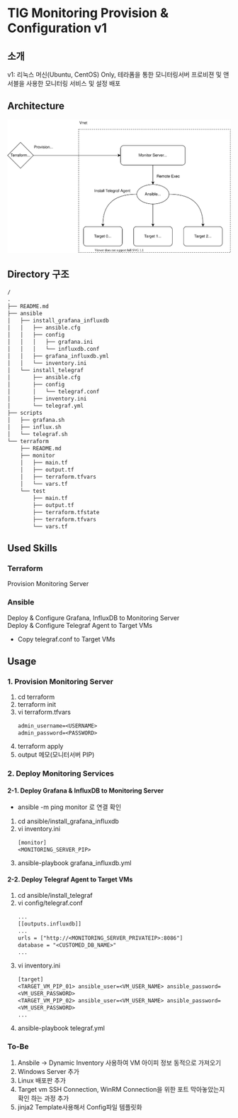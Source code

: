 # TIG Monitoring Provision & Configuration v1
## 소개
<p>v1: 리눅스 머신(Ubuntu, CentOS) Only, 테라폼을 통한 모니터링서버 프로비젼 및 앤서블을 사용한 모니터링 서비스 및 설정 배포</p>

## Architecture
![archi](./images/tig.svg)

## Directory 구조
```
/
.
├── README.md
├── ansible
│   ├── install_grafana_influxdb
│   │   ├── ansible.cfg
│   │   ├── config
│   │   │   ├── grafana.ini
│   │   │   └── influxdb.conf
│   │   ├── grafana_influxdb.yml
│   │   └── inventory.ini
│   └── install_telegraf
│       ├── ansible.cfg
│       ├── config
│       │   └── telegraf.conf
│       ├── inventory.ini
│       └── telegraf.yml
├── scripts
│   ├── grafana.sh
│   ├── influx.sh
│   └── telegraf.sh
└── terraform
    ├── README.md
    ├── monitor
    │   ├── main.tf
    │   ├── output.tf
    │   ├── terraform.tfvars
    │   └── vars.tf
    └── test
        ├── main.tf
        ├── output.tf
        ├── terraform.tfstate
        ├── terraform.tfvars
        └── vars.tf
```
## Used Skills
### Terraform
Provision Monitoring Server
### Ansible
Deploy & Configure Grafana, InfluxDB to Monitoring Server<br>
Deploy & Configure Telegraf Agent to Target VMs
- Copy telegraf.conf to Target VMs

## Usage
### 1. Provision Monitoring Server
1. cd terraform
2. terraform init
3. vi terraform.tfvars
    ```
    admin_username=<USERNAME>
    admin_password=<PASSWORD>
    ```
4. terraform apply
5. output 메모(모니터서버 PIP)
### 2. Deploy Monitoring Services
#### 2-1. Deploy Grafana & InfluxDB to Monitoring Server
- ansible -m ping monitor 로 연결 확인
1. cd ansible/install_grafana_influxdb
2. vi inventory.ini
    ```
    [monitor]
    <MONITORING_SERVER_PIP>
    ```
3. ansible-playbook grafana_influxdb.yml
#### 2-2. Deploy Telegraf Agent to Target VMs 
1. cd ansible/install_telegraf
2. vi config/telegraf.conf
    ```
    ...
    [[outputs.influxdb]]
    ...
    urls = ["http://<MONITORING_SERVER_PRIVATEIP>:8086"]
    database = "<CUSTOMED_DB_NAME>"
    ...
    ```
6. vi inventory.ini
    ```
    [target]
    <TARGET_VM_PIP_01> ansible_user=<VM_USER_NAME> ansible_password=<VM_USER_PASSWORD>
    <TARGET_VM_PIP_02> ansible_user=<VM_USER_NAME> ansible_password=<VM_USER_PASSWORD>
    ...
    ```
7. ansible-playbook telegraf.yml
### To-Be
1. Ansbile -> Dynamic Inventory 사용하여 VM 아이피 정보 동적으로 가져오기
2. Windows Server 추가
3. Linux 배포판 추가
4. Target vm SSH Connection, WinRM Connection을 위한 포트 막아놓았는지 확인 하는 과정 추가
5. jinja2 Template사용해서 Config파일 템플릿화
